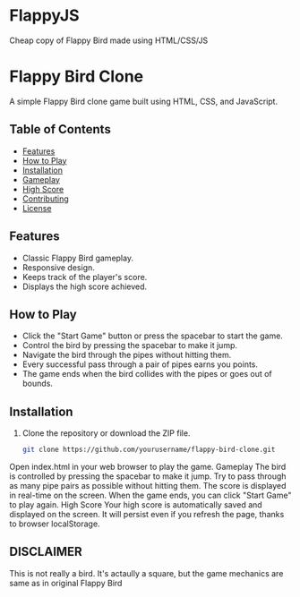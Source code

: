 # FlappyJS
Cheap copy of Flappy Bird made using HTML/CSS/JS
# Flappy Bird Clone

A simple Flappy Bird clone game built using HTML, CSS, and JavaScript.

## Table of Contents

- [Features](#features)
- [How to Play](#how-to-play)
- [Installation](#installation)
- [Gameplay](#gameplay)
- [High Score](#high-score)
- [Contributing](#contributing)
- [License](#license)

## Features

- Classic Flappy Bird gameplay.
- Responsive design.
- Keeps track of the player's score.
- Displays the high score achieved.

## How to Play

- Click the "Start Game" button or press the spacebar to start the game.
- Control the bird by pressing the spacebar to make it jump.
- Navigate the bird through the pipes without hitting them.
- Every successful pass through a pair of pipes earns you points.
- The game ends when the bird collides with the pipes or goes out of bounds.

## Installation

1. Clone the repository or download the ZIP file.
   ```sh
   git clone https://github.com/yourusername/flappy-bird-clone.git
Open index.html in your web browser to play the game.
Gameplay
The bird is controlled by pressing the spacebar to make it jump.
Try to pass through as many pipe pairs as possible without hitting them.
The score is displayed in real-time on the screen.
When the game ends, you can click "Start Game" to play again.
High Score
Your high score is automatically saved and displayed on the screen.
It will persist even if you refresh the page, thanks to browser localStorage.

## DISCLAIMER

This is not really a bird. It's actaully a square, but the game mechanics are same as in original Flappy Bird
